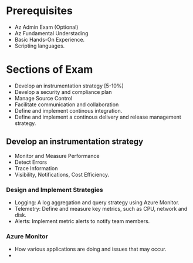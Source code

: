 # Prerequisites
- Az Admin Exam (Optional)
- Az Fundamental Understading
- Basic Hands-On Experience.
- Scripting languages.

# Sections of Exam
- Develop an instrumentation strategy [5-10%]
- Develop a security and compliance plan
- Manage Source Control
- Facilitate communication and collaboration
- Define and implement continous integration.
- Define and implement a continous delivery and release management strategy.

## Develop an instrumentation strategy
- Monitor and Measure Performance
- Detect Errors
- Trace Information
- Visibility, Notifications, Cost Efficiency.

### Design and Implement Strategies
- Logging: A log aggregation and query strategy using Azure Monitor.
- Telemetry: Define and measure key metrics, such as CPU, network and disk.
- Alerts: Implement metric alerts to notify team members.

### Azure Monitor
- How various applications are doing and issues that may occur.
- 
